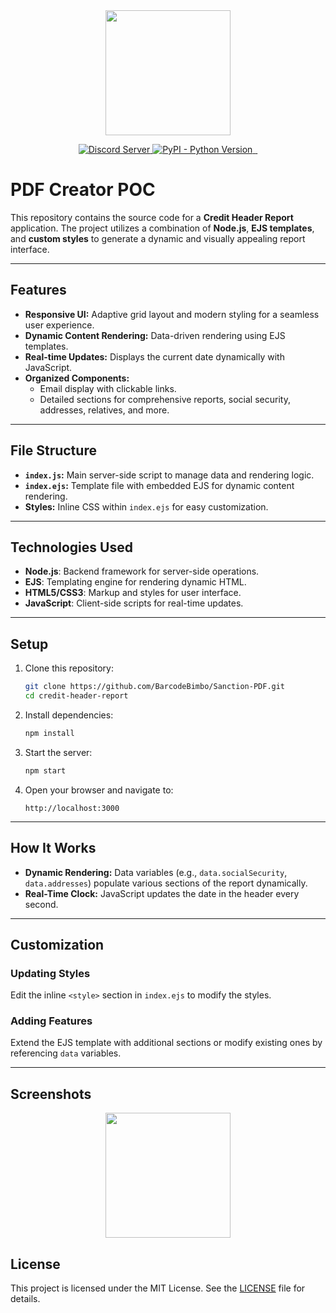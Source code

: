 <div align="center">
  <img src="https://github.com/user-attachments/assets/6b2b9019-105c-428e-8894-14e4fd6852e3" alt="" height="200">
</div>
<p align="center">
  <a href="https://discord.gg/tloxp">
    <img src="https://ptb.discord.com/api/guilds/1258060134060654632/widget.png?style=shield" alt="Discord Server">
  </a>
  <a href="https://www.python.org/downloads/">
    <img alt="PyPI - Python Version" src="https://img.shields.io/pypi/pyversions/Red-Discordbot">
  </a>
  <a href="https://github.com/BarcodeBimbo/Sanction-PDF">
    <img src="https://img.shields.io/badge/html-python-red.svg" alt="">
  </a>
  <a href="https://github.com/BarcodeBimbo/Sanction-PDF">
    <img src="https://img.shields.io/badge/ejs-html-red?logo=javascript&logoColor=f5f5f5" alt="">
  </a>
</p>

# PDF Creator POC

This repository contains the source code for a **Credit Header Report** application. The project utilizes a combination of **Node.js**, **EJS templates**, and **custom styles** to generate a dynamic and visually appealing report interface.

---

## Features

- **Responsive UI:** Adaptive grid layout and modern styling for a seamless user experience.
- **Dynamic Content Rendering:** Data-driven rendering using EJS templates.
- **Real-time Updates:** Displays the current date dynamically with JavaScript.
- **Organized Components:**
  - Email display with clickable links.
  - Detailed sections for comprehensive reports, social security, addresses, relatives, and more.

---

## File Structure

- **`index.js`:** Main server-side script to manage data and rendering logic.
- **`index.ejs`:** Template file with embedded EJS for dynamic content rendering.
- **Styles:** Inline CSS within `index.ejs` for easy customization.

---

## Technologies Used

- **Node.js**: Backend framework for server-side operations.
- **EJS**: Templating engine for rendering dynamic HTML.
- **HTML5/CSS3**: Markup and styles for user interface.
- **JavaScript**: Client-side scripts for real-time updates.

---

## Setup

1. Clone this repository:

   ```bash
   git clone https://github.com/BarcodeBimbo/Sanction-PDF.git
   cd credit-header-report
   ```

2. Install dependencies:

   ```bash
   npm install
   ```

3. Start the server:

   ```bash
   npm start
   ```

4. Open your browser and navigate to:

   ```
   http://localhost:3000
   ```

---

## How It Works

- **Dynamic Rendering:** Data variables (e.g., `data.socialSecurity`, `data.addresses`) populate various sections of the report dynamically.
- **Real-Time Clock:** JavaScript updates the date in the header every second.

---

## Customization

### Updating Styles
Edit the inline `<style>` section in `index.ejs` to modify the styles.

### Adding Features
Extend the EJS template with additional sections or modify existing ones by referencing `data` variables.

---

## Screenshots

<div align="center">
  <img src="https://github.com/user-attachments/assets/c42e30a8-deae-4503-8522-d619a5c8eec9" alt="" height="200">
</div>


## License

This project is licensed under the MIT License. See the [LICENSE](https://github.com/BarcodeBimbo/Sanction-PDF/blob/main/LICENSE) file for details.
